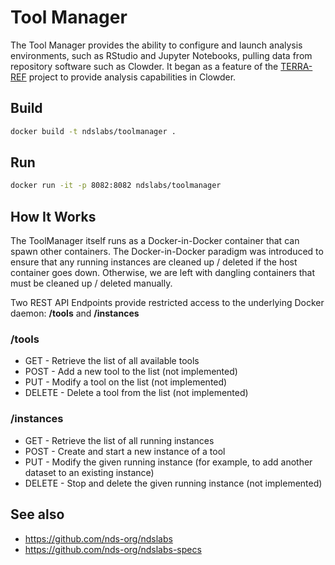 # Tool Manager

The Tool Manager provides the ability to configure and launch analysis environments, such as RStudio and Jupyter Notebooks, pulling data from repository software such as Clowder. It began as a feature of the [TERRA-REF](http://terraref.org) project to provide analysis capabilities in Clowder.

## Build
```bash
docker build -t ndslabs/toolmanager .
```

## Run
```bash
docker run -it -p 8082:8082 ndslabs/toolmanager
```

## How It Works
The ToolManager itself runs as a Docker-in-Docker container that can spawn other containers. The Docker-in-Docker paradigm was introduced to ensure that any running instances are cleaned up / deleted if the host container goes down. Otherwise, we are left with dangling containers that must be cleaned up / deleted manually.

Two REST API Endpoints provide restricted access to the underlying Docker daemon: **/tools** and **/instances**

### /tools
* GET - Retrieve the list of all available tools
* POST - Add a new tool to the list (not implemented)
* PUT - Modify a tool on the list (not implemented)
* DELETE - Delete a tool from the list (not implemented)

### /instances
* GET - Retrieve the list of all running instances
* POST - Create and start a new instance of a tool
* PUT - Modify the given running instance (for example, to add another dataset to an existing instance)
* DELETE - Stop and delete the given running instance (not implemented)

## See also
* https://github.com/nds-org/ndslabs
* https://github.com/nds-org/ndslabs-specs
